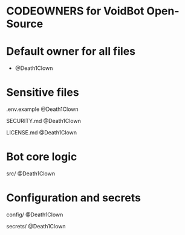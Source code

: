 # CODEOWNERS for VoidBot Open-Source

# Default owner for all files
* @Death1Clown

# Sensitive files
.env.example @Death1Clown

SECURITY.md @Death1Clown

LICENSE.md @Death1Clown

# Bot core logic
src/ @Death1Clown

# Configuration and secrets
config/ @Death1Clown

secrets/ @Death1Clown
